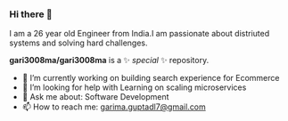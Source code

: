 ### Hi there 👋
I am a 26 year old Engineer from India.I am passionate about distriuted systems and solving hard challenges.



**gari3008ma/gari3008ma** is a ✨ _special_ ✨ repository.

- 🔭 I’m currently working on building search experience for Ecommerce
- 🤔 I’m looking for help with Learning on scaling microservices
- 💬 Ask me about: Software Development
- 📫 How to reach me: garima.guptadl7@gmail.com

